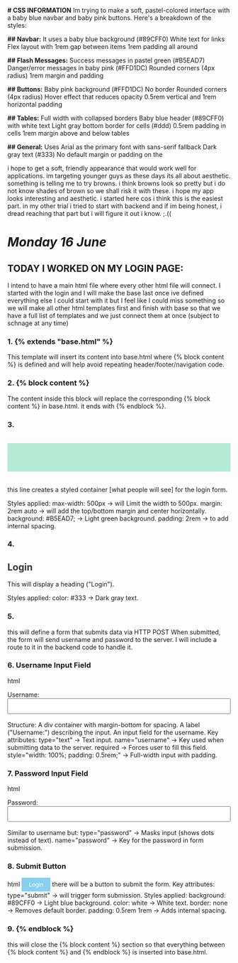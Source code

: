 **# CSS INFORMATION**
Im trying to make a soft, pastel-colored interface with a baby blue navbar and baby pink buttons. Here's a breakdown of the styles:

**## Navbar:**
It uses a baby blue background (#89CFF0)
White text for links
Flex layout with 1rem gap between items
1rem padding all around

**## Flash Messages:**
Success messages in pastel green (#B5EAD7)
Danger/error messages in baby pink (#FFD1DC)
Rounded corners (4px radius)
1rem margin and padding

**## Buttons:**
Baby pink background (#FFD1DC)
No border
Rounded corners (4px radius)
Hover effect that reduces opacity
0.5rem vertical and 1rem horizontal padding

**## Tables:**
Full width with collapsed borders
Baby blue header (#89CFF0) with white text
Light gray bottom border for cells (#ddd)
0.5rem padding in cells
1rem margin above and below tables

**## General:**
Uses Arial as the primary font with sans-serif fallback
Dark gray text (#333)
No default margin or padding on the 

i hope to get a soft, friendly appearance that would work well for applications. im targeting younger guys as these days its all about aesthetic. something is telling me to try browns. i think browns look so pretty but i do not know shades of brown so we shall risk it with these. i hope my app looks interesting and aesthetic. i started here cos i think this is the easiest part. in my other trial i tried to start with backend and if im being honest, i dread reaching that part but i will figure it out i know. ;.((

# ***Monday 16 June***

## **TODAY I WORKED ON MY LOGIN PAGE**: 
 I intend to have a main html file where every other html file will connect. I started with the login and I will make the base last once ive defined everything else I could start with it  but I feel like I could miss something so we will make all other html templates first and finish with base so that we have a full list of templates and we just connect them at once (subject to schnage at any time)

### 1. {% extends "base.html" %}
This template will insert its content into base.html where {% block content %} is defined and will help avoid repeating header/footer/navigation code.

### 2. {% block content %}
The content inside this block will replace the corresponding {% block content %} in base.html.
it ends with {% endblock %}.

### 3.<div style="max-width: 500px; margin: 2rem auto; background: #B5EAD7; padding: 2rem;">
this line creates a styled container [what people will see] for the login form.

Styles applied:
max-width: 500px → will Limit the width to 500px.
margin: 2rem auto → will add the top/bottom margin and center horizontally.
background: #B5EAD7; → Light green background.
padding: 2rem → to add internal spacing.

### 4.<h2 style="color: #333;">Login</h2>
This will display a heading ("Login").

Styles applied:
color: #333 → Dark gray text.

### 5. <form method="POST">
this will define a form that submits data via HTTP POST
When submitted, the form will send username and password to the server.
I will include a route to it in the backend code to handle it. 

### 6. Username Input Field
html
<div style="margin-bottom: 1rem;">
    <label>Username:</label>
    <input type="text" name="username" required style="width: 100%; padding: 0.5rem;">
</div>
Structure:
A div container with margin-bottom for spacing.
A label ("Username:") describing the input.
An input field for the username.
Key attributes:
type="text" → Text input.
name="username" → Key used when submitting data to the server.
required → Forces user to fill this field.
style="width: 100%; padding: 0.5rem;" → Full-width input with padding.

### 7. Password Input Field
html
<div style="margin-bottom: 1rem;">
    <label>Password:</label>
    <input type="password" name="password" required style="width: 100%; padding: 0.5rem;">
</div>
Similar to username but:
type="password" → Masks input (shows dots instead of text).
name="password" → Key for the password in form submission.

### 8. Submit Button
html
<button type="submit" style="background: #89CFF0; color: white; border: none; padding: 0.5rem 1rem;">Login</button>
there will be a button to submit the form.
Key attributes:
type="submit" → will trigger form submission.
Styles applied:
background: #89CFF0 → Light blue background.
color: white → White text.
border: none → Removes default border.
padding: 0.5rem 1rem → Adds internal spacing.

### 9. {% endblock %}
this will close the {% block content %} section so that everything between {% block content %} and {% endblock %} is inserted into base.html.
